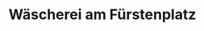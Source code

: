 ---
title: "Wäscherei am Fürstenplatz"
url: /duesseldorf/waescherei-am-fuerstenplatz/
shop: Wäscherei
---